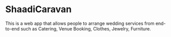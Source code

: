 # ShaadiCaravan
This is a web app that allows people to arrange wedding services from end-to-end such as Catering, Venue Booking, Clothes, Jewelry, Furniture.
